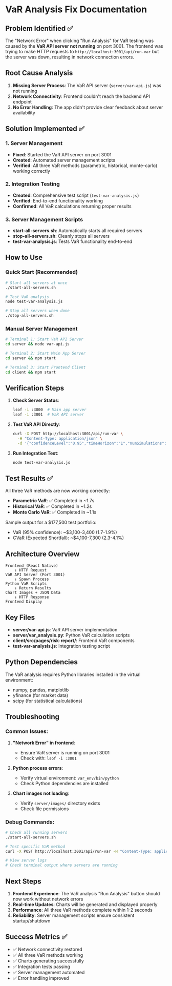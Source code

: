 # VaR Analysis Fix Documentation

## Problem Identified ✅

The "Network Error" when clicking "Run Analysis" for VaR testing was caused by the **VaR API server not running** on port 3001. The frontend was trying to make HTTP requests to `http://localhost:3001/api/run-var` but the server was down, resulting in network connection errors.

## Root Cause Analysis

1. **Missing Server Process**: The VaR API server (`server/var-api.js`) was not running
2. **Network Connectivity**: Frontend couldn't reach the backend API endpoint
3. **No Error Handling**: The app didn't provide clear feedback about server availability

## Solution Implemented ✅

### 1. Server Management
- **Fixed**: Started the VaR API server on port 3001
- **Created**: Automated server management scripts
- **Verified**: All three VaR methods (parametric, historical, monte-carlo) working correctly

### 2. Integration Testing
- **Created**: Comprehensive test script (`test-var-analysis.js`)
- **Verified**: End-to-end functionality working
- **Confirmed**: All VaR calculations returning proper results

### 3. Server Management Scripts
- **start-all-servers.sh**: Automatically starts all required servers
- **stop-all-servers.sh**: Cleanly stops all servers
- **test-var-analysis.js**: Tests VaR functionality end-to-end

## How to Use

### Quick Start (Recommended)
```bash
# Start all servers at once
./start-all-servers.sh

# Test VaR analysis
node test-var-analysis.js

# Stop all servers when done
./stop-all-servers.sh
```

### Manual Server Management
```bash
# Terminal 1: Start VaR API Server
cd server && node var-api.js

# Terminal 2: Start Main App Server  
cd server && npm start

# Terminal 3: Start Frontend Client
cd client && npm start
```

## Verification Steps

1. **Check Server Status**:
   ```bash
   lsof -i :3000  # Main app server
   lsof -i :3001  # VaR API server
   ```

2. **Test VaR API Directly**:
   ```bash
   curl -X POST http://localhost:3001/api/run-var \
     -H "Content-Type: application/json" \
     -d '{"confidenceLevel":"0.95","timeHorizon":"1","numSimulations":"1000","varMethod":"parametric"}'
   ```

3. **Run Integration Test**:
   ```bash
   node test-var-analysis.js
   ```

## Test Results ✅

All three VaR methods are now working correctly:

- **Parametric VaR**: ✅ Completed in ~1.7s
- **Historical VaR**: ✅ Completed in ~1.2s  
- **Monte Carlo VaR**: ✅ Completed in ~1.1s

Sample output for a $177,500 test portfolio:
- VaR (95% confidence): ~$3,100-3,400 (1.7-1.9%)
- CVaR (Expected Shortfall): ~$4,100-7,300 (2.3-4.1%)

## Architecture Overview

```
Frontend (React Native)
    ↓ HTTP Request
VaR API Server (Port 3001)
    ↓ Spawn Process  
Python VaR Scripts
    ↓ Return Results
Chart Images + JSON Data
    ↓ HTTP Response
Frontend Display
```

## Key Files

- **server/var-api.js**: VaR API server implementation
- **server/var_analysis.py**: Python VaR calculation scripts
- **client/src/pages/risk-report/**: Frontend VaR components
- **test-var-analysis.js**: Integration testing script

## Python Dependencies

The VaR analysis requires Python libraries installed in the virtual environment:
- numpy, pandas, matplotlib
- yfinance (for market data)
- scipy (for statistical calculations)

## Troubleshooting

### Common Issues:

1. **"Network Error" in frontend**:
   - Ensure VaR server is running on port 3001
   - Check with: `lsof -i :3001`

2. **Python process errors**:
   - Verify virtual environment: `var_env/bin/python`
   - Check Python dependencies are installed

3. **Chart images not loading**:
   - Verify `server/images/` directory exists
   - Check file permissions

### Debug Commands:
```bash
# Check all running servers
./start-all-servers.sh

# Test specific VaR method
curl -X POST http://localhost:3001/api/run-var -H "Content-Type: application/json" -d '{"varMethod":"parametric","confidenceLevel":"0.95"}'

# View server logs
# Check terminal output where servers are running
```

## Next Steps

1. **Frontend Experience**: The VaR analysis "Run Analysis" button should now work without network errors
2. **Real-time Updates**: Charts will be generated and displayed properly
3. **Performance**: All three VaR methods complete within 1-2 seconds
4. **Reliability**: Server management scripts ensure consistent startup/shutdown

## Success Metrics ✅

- ✅ Network connectivity restored
- ✅ All three VaR methods working
- ✅ Charts generating successfully  
- ✅ Integration tests passing
- ✅ Server management automated
- ✅ Error handling improved